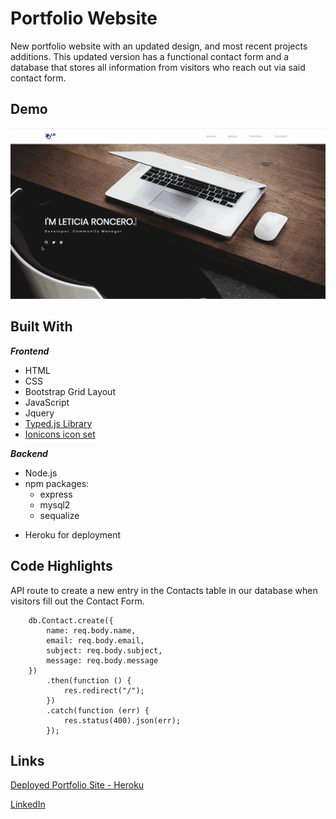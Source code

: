 # Portfolio Website
New portfolio website with an updated design, and most recent projects additions. This updated version has a functional contact form and a database that stores all information from visitors who reach out via said contact form.

## Demo

![Portfolio Demo](public/assets/img/portfolio-website.gif)


## Built With

***Frontend***
* HTML
* CSS
* Bootstrap Grid Layout
* JavaScript
* Jquery
* [Typed.js Library](https://github.com/mattboldt/typed.js/)
* [Ionicons icon set](https://ionicons.com/)

***Backend***
* Node.js
* npm packages:
    * express
    * mysql2
    * sequalize 
- Heroku for deployment

## Code Highlights

API route to create a new entry in the Contacts table in our database when visitors fill out the Contact Form.

```router.post("/", function (req, res) {
    db.Contact.create({
        name: req.body.name,
        email: req.body.email,
        subject: req.body.subject,
        message: req.body.message
    })
        .then(function () {
            res.redirect("/");
        })
        .catch(function (err) {
            res.status(400).json(err);
        }); 
```

## Links
[Deployed Portfolio Site - Heroku](https://obscure-journey-83186.herokuapp.com/)

[LinkedIn](https://www.linkedin.com/in/leticiaroncero/)
